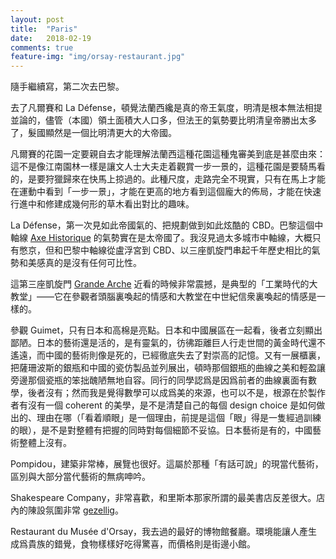 ```yaml
---
layout: post
title:  "Paris"
date:   2018-02-19
comments: true
feature-img: "img/orsay-restaurant.jpg"
---
```


隨手繼續寫，第二次去巴黎。

去了凡爾賽和 La Défense，頓覺法蘭西纔是真的帝王氣度，明清是根本無法相提並論的，儘管（本國）領土面積大人口多，但法王的氣勢要比明清皇帝勝出太多了，髮國顯然是一個比明清更大的大帝國。

凡爾賽的花園一定要親自去才能理解法蘭西這種花園這種鬼審美到底是甚麼由來：這不是像江南園林一樣是讓文人士大夫走着觀賞一步一景的，這種花園是要騎馬看的，是要狩獵歸來在快馬上掠過的。此種尺度，走路完全不現實，只有在馬上才能在運動中看到「一步一景」，才能在更高的地方看到這個龐大的佈局，才能在快速行進中和修建成幾何形的草木看出對比的趣味。

La Défense，第一次見如此帝國氣的、把規劃做到如此炫酷的 CBD。巴黎這個中軸線 [Axe Historique](https://en.wikipedia.org/wiki/Axe_historique) 的氣勢實在是太帝國了。我沒見過太多城市中軸線，大概只有憋京，但和巴黎中軸線從盧浮宮到 CBD、以三座凱旋門串起千年歷史相比的氣勢和美感真的是沒有任何可比性。

這第三座凱旋門 [Grande Arche](https://en.wikipedia.org/wiki/Grande_Arche) 近看的時候非常震撼，是典型的「工業時代的大教堂」——它在參觀者頭腦裏喚起的情感和大教堂在中世紀信衆裏喚起的情感是一樣的。

參觀 Guimet，只有日本和高棉是亮點。日本和中國展區在一起看，後者立刻顯出鄙陋。日本的藝術還是活的，是有靈氣的，彷彿距離巨人行走世間的黃金時代還不遙遠，而中國的藝術則像是死的，已經徹底失去了對崇高的記憶。又有一展櫃裏，把薩珊波斯的銀瓶和中國的瓷仿製品並列展出，頓時那個銀瓶的曲線之美和輕盈讓旁邊那個瓷瓶的笨拙醜陋無地自容。同行的同學認爲是因爲前者的曲線裏面有數學，後者沒有；然而我是覺得數學可以成爲美的來源，也可以不是，根源在於製作者有沒有一個 coherent 的美學，是不是清楚自己的每個 design choice 是如何做出的、理由在哪（「看着順眼」是一個理由，前提是這個「眼」得是一隻經過訓練的眼），是不是對整體有把握的同時對每個細節不妥協。日本藝術是有的，中國藝術整體上沒有。

Pompidou，建築非常棒，展覽也很好。這屬於那種「有話可說」的現當代藝術，區別與大部分當代藝術的無病呻吟。

Shakespeare Company，非常喜歡，和里斯本那家所謂的最美書店反差很大。店內的陳設氛圍非常 [gezellig](https://en.wiktionary.org/wiki/gezellig)。

Restaurant du Musée d'Orsay，我去過的最好的博物館餐廳。環境能讓人產生成爲貴族的錯覺，食物樣樣好吃得驚喜，而價格則是街邊小館。

